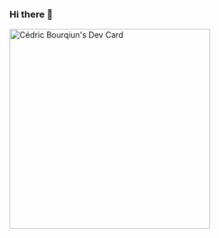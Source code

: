 ### Hi there 👋

<!--
**ginx836/ginx836** is a ✨ _special_ ✨ repository because its `README.md` (this file) appears on your GitHub profile.

Here are some ideas to get you started:

- 🔭 I’m currently working on ...
- 🌱 I’m currently learning ...
- 👯 I’m looking to collaborate on ...
- 🤔 I’m looking for help with ...
- 💬 Ask me about ...
- 📫 How to reach me: ...
- 😄 Pronouns: ...
- ⚡ Fun fact: ...
-->

<a href="https://app.daily.dev/ginx836"><img src="https://api.daily.dev/devcards/v2/GKGCAiPnyANJyJBBXBhTZ.png?type=default&r=65b" width="356" alt="Cédric Bourqiun's Dev Card"/></a>
